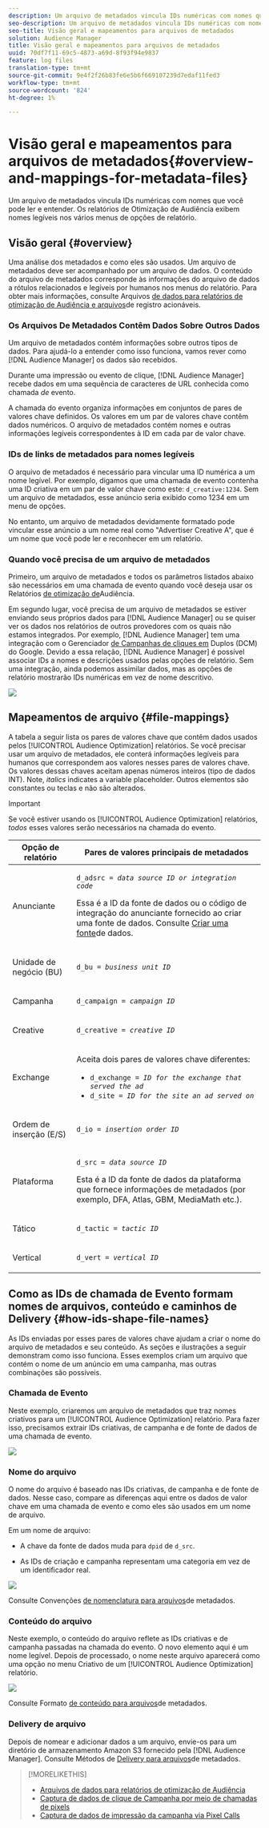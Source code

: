 ```yaml
---
description: Um arquivo de metadados vincula IDs numéricas com nomes que você pode ler e entender. Os relatórios de Otimização de Audiência exibem nomes legíveis nos vários menus de opções de relatório.
seo-description: Um arquivo de metadados vincula IDs numéricas com nomes que você pode ler e entender. Os relatórios de Otimização de Audiência exibem nomes legíveis nos vários menus de opções de relatório.
seo-title: Visão geral e mapeamentos para arquivos de metadados
solution: Audience Manager
title: Visão geral e mapeamentos para arquivos de metadados
uuid: 70df7f11-69c5-4873-a69d-8f93f94e9837
feature: log files
translation-type: tm+mt
source-git-commit: 9e4f2f26b83fe6e5b6f669107239d7edaf11fed3
workflow-type: tm+mt
source-wordcount: '824'
ht-degree: 1%

---
```



# Visão geral e mapeamentos para arquivos de metadados{#overview-and-mappings-for-metadata-files}

Um arquivo de metadados vincula IDs numéricas com nomes que você pode ler e entender. Os relatórios de Otimização de Audiência exibem nomes legíveis nos vários menus de opções de relatório.

## Visão geral {#overview}

Uma análise dos metadados e como eles são usados. Um arquivo de metadados deve ser acompanhado por um arquivo de dados. O conteúdo do arquivo de metadados corresponde às informações do arquivo de dados a rótulos relacionados e legíveis por humanos nos menus do relatório. Para obter mais informações, consulte Arquivos [de dados para relatórios de otimização de Audiência e arquivos](../../../reporting/audience-optimization-reports/metadata-files-intro/datafiles-intro.md)de registro acionáveis.

### Os Arquivos De Metadados Contêm Dados Sobre Outros Dados

Um arquivo de metadados contém informações sobre outros tipos de dados. Para ajudá-lo a entender como isso funciona, vamos rever como [!DNL Audience Manager] os dados são recebidos.

Durante uma impressão ou evento de clique, [!DNL Audience Manager] recebe dados em uma sequência de caracteres de URL conhecida como chamada *de* evento.

A chamada do evento organiza informações em conjuntos de pares de valores chave definidos. Os valores em um par de valores chave contêm dados numéricos. O arquivo de metadados contém nomes e outras informações legíveis correspondentes à ID em cada par de valor chave.

### IDs de links de metadados para nomes legíveis

O arquivo de metadados é necessário para vincular uma ID numérica a um nome legível. Por exemplo, digamos que uma chamada de evento contenha uma ID criativa em um par de valor chave como este: `d_creative:1234`. Sem um arquivo de metadados, esse anúncio seria exibido como 1234 em um menu de opções.

No entanto, um arquivo de metadados devidamente formatado pode vincular esse anúncio a um nome real como &quot;Advertiser Creative A&quot;, que é um nome que você pode ler e reconhecer em um relatório.

### Quando você precisa de um arquivo de metadados

Primeiro, um arquivo de metadados e todos os parâmetros listados abaixo são necessários em uma chamada de evento quando você deseja usar os Relatórios [de otimização de](../../../reporting/audience-optimization-reports/audience-optimization-reports.md)Audiência.

Em segundo lugar, você precisa de um arquivo de metadados se estiver enviando seus próprios dados para [!DNL Audience Manager] ou se quiser ver os dados nos relatórios de outros provedores com os quais não estamos integrados. Por exemplo, [!DNL Audience Manager] tem uma integração com o Gerenciador [de Campanhas de cliques em](../../../reporting/audience-optimization-reports/aor-advertisers/import-dcm.md) Duplos (DCM) do Google. Devido a essa relação, [!DNL Audience Manager] é possível associar IDs a nomes e descrições usados pelas opções de relatório. Sem uma integração, ainda podemos assimilar dados, mas as opções de relatório mostrarão IDs numéricas em vez de nome descritivo.

![](assets/metadata_menu.png)

## Mapeamentos de arquivo {#file-mappings}

A tabela a seguir lista os pares de valores chave que contêm dados usados pelos [!UICONTROL Audience Optimization] relatórios. Se você precisar usar um arquivo de metadados, ele conterá informações legíveis para humanos que correspondem aos valores nesses pares de valores chave. Os valores dessas chaves aceitam apenas números inteiros (tipo de dados INT). Note, *italics* indicates a variable placeholder. Outros elementos são constantes ou teclas e não são alterados.

>[!IMPORTANT]
>
>Se você estiver usando os [!UICONTROL Audience Optimization] relatórios, *todos* esses valores serão necessários na chamada do evento.

<table id="table_B2C8C493080E449CA71C4EF07D9476BD"> 
 <thead> 
  <tr> 
   <th colname="col1" class="entry"> Opção de relatório </th> 
   <th colname="col2" class="entry"> Pares de valores principais de metadados </th> 
  </tr> 
 </thead>
 <tbody> 
  <tr> 
   <td colname="col1"> <p>Anunciante </p> </td> 
   <td colname="col2"> <p> <code>d_adsrc = <i>data source ID or integration code</i></code> </p> <p>Essa é a ID da fonte de dados ou o código de integração do anunciante fornecido ao criar uma fonte de dados. Consulte <a href="../../../features/manage-datasources.md#create-data-source"> Criar uma fonte</a>de dados. </p> </td> 
  </tr> 
  <tr> 
   <td colname="col1"> <p>Unidade de negócio (BU) </p> </td> 
   <td colname="col2"> <p> <code>d_bu = <i>business unit ID</i></code> </p> </td> 
  </tr> 
  <tr> 
   <td colname="col1"> <p>Campanha </p> </td> 
   <td colname="col2"> <p> <code>d_campaign = <i>campaign ID</i></code> </p> </td> 
  </tr> 
  <tr> 
   <td colname="col1"> <p>Creative </p> </td> 
   <td colname="col2"> <p> <code>d_creative = <i>creative ID</i></code> </p> </td> 
  </tr> 
  <tr> 
   <td colname="col1"> <p>Exchange </p> </td> 
   <td colname="col2"> <p>Aceita dois pares de valores chave diferentes: </p> 
    <ul id="ul_3B3B751A8A134096B0912E81A0983B9D"> 
     <li id="li_57BAC45A7B274AB695945E174A4D8A35"> <code>d_exchange = <i>ID for the exchange that served the ad</i></code> </li> 
     <li id="li_CCDF00DE59D3451C8EF590DD3E1A806D"> <code>d_site = <i>ID for the site an ad served on</i></code> </li> 
    </ul> </td> 
  </tr> 
  <tr> 
   <td colname="col1"> <p>Ordem de inserção (E/S) </p> </td> 
   <td colname="col2"> <p> <code>d_io = <i>insertion order ID</i></code> </p> </td> 
  </tr> 
  <tr> 
   <td colname="col1"> <p>Plataforma </p> </td> 
   <td colname="col2"> <p> <code>d_src = <i>data source ID</i></code> </p> <p>Esta é a ID da fonte <a href="../../../features/datasources-list-and-settings.md#data-sources-list-and-settings"></a> de dados da plataforma que fornece informações de metadados (por exemplo, DFA, Atlas, GBM, MediaMath etc.). </p> </td> 
  </tr> 
  <tr> 
   <td colname="col1"> <p>Tático </p> </td> 
   <td colname="col2"> <p> <code>d_tactic = <i>tactic ID</i></code> </p> </td> 
  </tr> 
  <tr> 
   <td colname="col1"> <p>Vertical </p> </td> 
   <td colname="col2"> <p> <code>d_vert = <i>vertical ID</i></code> </p> </td> 
  </tr> 
 </tbody> 
</table>

## Como as IDs de chamada de Evento formam nomes de arquivos, conteúdo e caminhos de Delivery {#how-ids-shape-file-names}

As IDs enviadas por esses pares de valores chave ajudam a criar o nome do arquivo de metadados e seu conteúdo. As seções e ilustrações a seguir demonstram como isso funciona. Esses exemplos criam um arquivo que contém o nome de um anúncio em uma campanha, mas outras combinações são possíveis.

### Chamada de Evento

Neste exemplo, criaremos um arquivo de metadados que traz nomes criativos para um [!UICONTROL Audience Optimization] relatório. Para fazer isso, precisamos extrair IDs criativas, de campanha e de fonte de dados de uma chamada de evento.

![](assets/metadata_file_event.png)

### Nome do arquivo

O nome do arquivo é baseado nas IDs criativas, de campanha e de fonte de dados. Nesse caso, compare as diferenças aqui entre os dados de valor chave em uma chamada de evento e como eles são usados em um nome de arquivo.

Em um nome de arquivo:

* A chave da fonte de dados muda para `dpid` de `d_src`.

* As IDs de criação e campanha representam uma categoria em vez de um identificador real.

![](assets/metadata_file_name.png)

Consulte Convenções [de nomenclatura para arquivos](../../../reporting/audience-optimization-reports/metadata-files-intro/metadata-file-names.md)de metadados.

### Conteúdo do arquivo

Neste exemplo, o conteúdo do arquivo reflete as IDs criativas e de campanha passadas na chamada do evento. O novo elemento aqui é um nome legível. Depois de processado, o nome neste arquivo aparecerá como uma opção no menu Criativo de um [!UICONTROL Audience Optimization] relatório.

![](assets/metadata_file_contents.png)

Consulte Formato [de conteúdo para arquivos](../../../reporting/audience-optimization-reports/metadata-files-intro/metadata-file-contents.md)de metadados.

### Delivery de arquivo

Depois de nomear e adicionar dados a um arquivo, envie-os para um diretório de armazenamento Amazon S3 fornecido pela [!DNL Audience Manager]. Consulte Métodos de [Delivery para arquivos](../../../reporting/audience-optimization-reports/metadata-files-intro/metadata-delivery-methods.md)de metadados.

>[!MORELIKETHIS]
>
>* [Arquivos de dados para relatórios de otimização de Audiência](../../../reporting/audience-optimization-reports/metadata-files-intro/datafiles-intro.md)
>* [Captura de dados de clique de Campanha por meio de chamadas de pixels](../../../integration/media-data-integration/click-data-pixels.md)
>* [Captura de dados de impressão da campanha via Pixel Calls](../../../integration/media-data-integration/impression-data-pixels.md)

